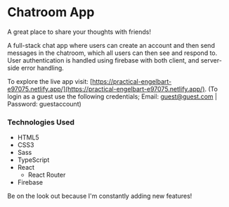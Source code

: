 # Chatroom App

A great place to share your thoughts with friends!

A full-stack chat app where users can create an account and then send messages in the chatroom, which all users can then see and respond to. User authentication is handled using firebase with both client, and server-side error handling.

To explore the live app visit: [https://practical-engelbart-e97075.netlify.app/](https://practical-engelbart-e97075.netlify.app/).
(To login as a guest use the following credentials; Email: guest@guest.com | Password: guestaccount)

### Technologies Used

- HTML5
- CSS3
- Sass
- TypeScript
- React
  - React Router
- Firebase

Be on the look out because I'm constantly adding new features!
